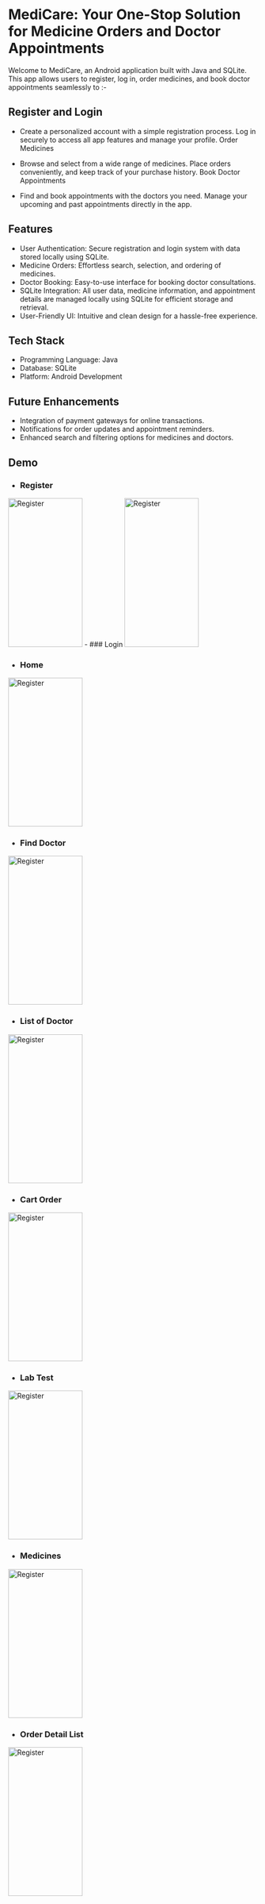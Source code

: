 # MediCare: Your One-Stop Solution for Medicine Orders and Doctor Appointments
Welcome to MediCare, an Android application built with Java and SQLite. This app allows users to register, log in, order medicines, and book doctor appointments seamlessly to :-
## Register and Login

- Create a personalized account with a simple registration process.
Log in securely to access all app features and manage your profile.
Order Medicines

- Browse and select from a wide range of medicines.
Place orders conveniently, and keep track of your purchase history.
Book Doctor Appointments

- Find and book appointments with the doctors you need.
Manage your upcoming and past appointments directly in the app.

## Features

- User Authentication: Secure registration and login system with data stored locally using SQLite.
- Medicine Orders: Effortless search, selection, and ordering of medicines.
- Doctor Booking: Easy-to-use interface for booking doctor consultations.
- SQLite Integration: All user data, medicine information, and appointment details are managed locally using SQLite for efficient storage and retrieval.
- User-Friendly UI: Intuitive and clean design for a hassle-free experience.

## Tech Stack

- Programming Language: Java
- Database: SQLite
- Platform: Android Development

## Future Enhancements

- Integration of payment gateways for online transactions.
- Notifications for order updates and appointment reminders.
- Enhanced search and filtering options for medicines and doctors.

## Demo 

- ### Register
<img src="https://github.com/user-attachments/assets/80dc7b5e-de9f-4877-8cde-6ffd0be2a40d" alt="Register" width="150" height="300">  - ### Login
<img src="https://github.com/user-attachments/assets/59a5904c-13ed-414e-9b36-6510eed05bd2" alt="Register" width="150" height="300"> 

- ### Home
<img src="https://github.com/user-attachments/assets/0a57425e-e465-49b9-80e2-bc1864603053" alt="Register" width="150" height="300">

- ### Find Doctor 
<img src="https://github.com/user-attachments/assets/412ce3bc-72df-44f1-9146-4b108565e9dc" alt="Register" width="150" height="300"> 

- ### List of Doctor
<img src="https://github.com/user-attachments/assets/1a6d90db-135d-4eae-a31c-bb7719afd8fe" alt="Register" width="150" height="300">

- ### Cart Order
<img src="https://github.com/user-attachments/assets/782b483f-68ea-47a9-bb66-83805d55ecf2" alt="Register" width="150" height="300"> 

- ### Lab Test
<img src="https://github.com/user-attachments/assets/b9da3713-1e14-4702-85c9-89415273b87e" alt="Register" width="150" height="300">

- ### Medicines
<img src="https://github.com/user-attachments/assets/8ed061d0-fa30-4914-952c-481f21988e23" alt="Register" width="150" height="300"> 

- ### Order Detail List
<img src="https://github.com/user-attachments/assets/7824352a-9d46-4d33-96f8-2c363a686375" alt="Register" width="150" height="300">




